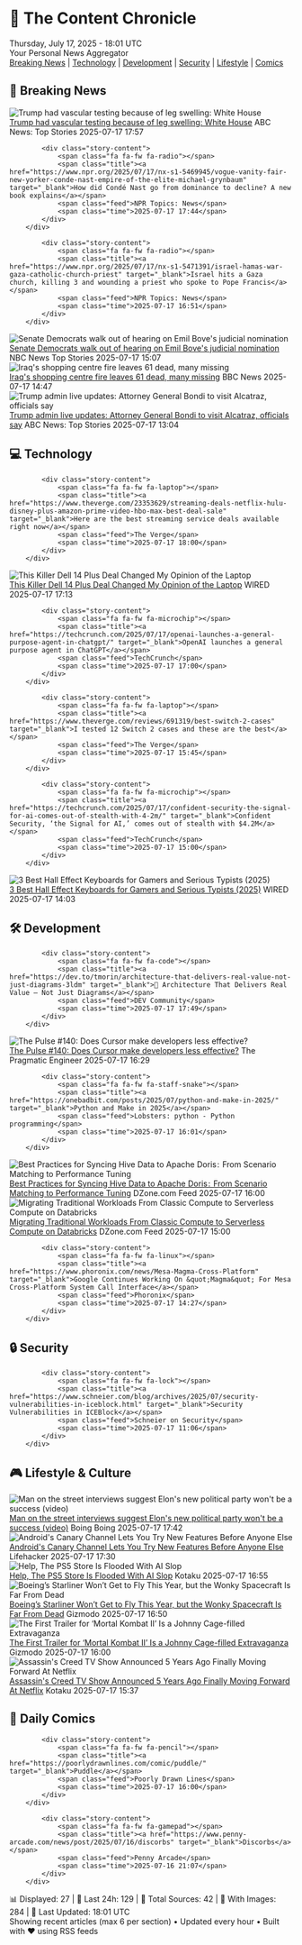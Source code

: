 <!-- Processing 54 RSS feeds at 2025-07-17 18:01:48 UTC -->
<!-- Processing: Poorly Drawn Lines -->
<!-- Processing: Dilbert -->
<!-- Processing: Girl Genius -->
<!-- Processing: CNN Top Stories -->
<!-- Processing: CNN Breaking News -->
<!-- Processing: NPR News -->
<!-- Processing: Reuters Top News -->
<!-- Processing: ABC News Breaking -->
<!-- Processing: NBC News Breaking -->
<!-- Processing: The Verge -->
<!-- Processing: O'Reilly Radar -->
<!-- Processing: WIRED -->
<!-- Processing: Slashdot -->
<!-- Processing: Lobsters Python -->
<!-- Processing: Dev.to -->
<!-- Processing: Red Hat Blog -->
<!-- Processing: Ubuntu Blog -->
<!-- Processing: GitHub Blog -->
<!-- Processing: GitLab Blog -->
<!-- Processing: Martin Fowler -->
<!-- Processing: The Pragmatic Engineer -->
<!-- Processing: Lifehacker -->
<!-- Processing: Boing Boing -->
<!-- Processing: Schneier on Security -->
<!-- Generated 9 new posts out of 24 feeds processed -->
<div class="newspaper-header">
    <h1 class="newspaper-title">📰 The Content Chronicle</h1>
    <div class="newspaper-date">Thursday, July 17, 2025 - 18:01 UTC</div>
    <div class="newspaper-subtitle">Your Personal News Aggregator</div>
</div>

<div class="newspaper-nav">
    <a href="#breaking">Breaking News</a> |
    <a href="#tech">Technology</a> |
    <a href="#dev">Development</a> |
    <a href="#security">Security</a> |
    <a href="#lifestyle">Lifestyle</a> |
    <a href="#webcomics">Comics</a>
</div>

<div class="news-section breaking-news" id="breaking">
<h2 class="section-header">🚨 Breaking News</h2>
<div class="stories-container">
<div class="story">
            <img src="https://s.abcnews.com/images/Politics/donald-trump-02-ap-jef-250717_1752755095623_hpMain_4x3t_384.jpg" alt="Trump had vascular testing because of leg swelling: White House" class="story-image" loading="lazy" onerror="this.style.display='none'">
            <div class="story-content">
                <span class="fa fa-fw fa-tv"></span>
                <span class="title"><a href="https://abcnews.go.com/Politics/trump-vascular-testing-leg-swelling-white-house/story?id=123839307" target="_blank">Trump had vascular testing because of leg swelling: White House</a></span>
                <span class="feed">ABC News: Top Stories</span>
                <span class="time">2025-07-17 17:57</span>
            </div>
        </div>
<div class="story">
            
            <div class="story-content">
                <span class="fa fa-fw fa-radio"></span>
                <span class="title"><a href="https://www.npr.org/2025/07/17/nx-s1-5469945/vogue-vanity-fair-new-yorker-conde-nast-empire-of-the-elite-michael-grynbaum" target="_blank">How did Condé Nast go from dominance to decline? A new book explains</a></span>
                <span class="feed">NPR Topics: News</span>
                <span class="time">2025-07-17 17:44</span>
            </div>
        </div>
<div class="story">
            
            <div class="story-content">
                <span class="fa fa-fw fa-radio"></span>
                <span class="title"><a href="https://www.npr.org/2025/07/17/nx-s1-5471391/israel-hamas-war-gaza-catholic-church-priest" target="_blank">Israel hits a Gaza church, killing 3 and wounding a priest who spoke to Pope Francis</a></span>
                <span class="feed">NPR Topics: News</span>
                <span class="time">2025-07-17 16:51</span>
            </div>
        </div>
<div class="story">
            <img src="https://media-cldnry.s-nbcnews.com/image/upload/t_fit_1500w/mpx/2704722219/2025_07/dems_walkout-zhxnee.jpg" alt="Senate Democrats walk out of hearing on Emil Bove&#x27;s judicial nomination" class="story-image" loading="lazy" onerror="this.style.display='none'">
            <div class="story-content">
                <span class="fa fa-fw fa-broadcast-tower"></span>
                <span class="title"><a href="https://www.nbcnews.com/video/senate-democrats-walk-out-of-hearing-on-emil-bove-s-judicial-nomination-243400773503" target="_blank">Senate Democrats walk out of hearing on Emil Bove&#x27;s judicial nomination</a></span>
                <span class="feed">NBC News Top Stories</span>
                <span class="time">2025-07-17 15:07</span>
            </div>
        </div>
<div class="story">
            <img src="https://ichef.bbci.co.uk/ace/standard/240/cpsprodpb/099d/live/ee1ccda0-62f5-11f0-b1b9-2b94c1f6d9f3.jpg" alt="Iraq&#x27;s shopping centre fire leaves 61 dead, many missing" class="story-image" loading="lazy" onerror="this.style.display='none'">
            <div class="story-content">
                <span class="fa fa-fw fa-earth-americas"></span>
                <span class="title"><a href="https://www.bbc.com/news/articles/ceq7d45v5v3o" target="_blank">Iraq&#x27;s shopping centre fire leaves 61 dead, many missing</a></span>
                <span class="feed">BBC News</span>
                <span class="time">2025-07-17 14:47</span>
            </div>
        </div>
<div class="story">
            <img src="https://s.abcnews.com/images/Politics/bondi-2-rt-er-250715_1752605645344_hpMain_4x3t_384.jpg" alt="Trump admin live updates: Attorney General Bondi to visit Alcatraz, officials say" class="story-image" loading="lazy" onerror="this.style.display='none'">
            <div class="story-content">
                <span class="fa fa-fw fa-tv"></span>
                <span class="title"><a href="https://abcnews.go.com/Politics/live-updates/trump-admin-live-updates/?id=123730069" target="_blank">Trump admin live updates: Attorney General Bondi to visit Alcatraz, officials say</a></span>
                <span class="feed">ABC News: Top Stories</span>
                <span class="time">2025-07-17 13:04</span>
            </div>
        </div>
</div>
</div>
<div class="news-section tech-news" id="tech">
<h2 class="section-header">💻 Technology</h2>
<div class="stories-container">
<div class="story">
            
            <div class="story-content">
                <span class="fa fa-fw fa-laptop"></span>
                <span class="title"><a href="https://www.theverge.com/23353629/streaming-deals-netflix-hulu-disney-plus-amazon-prime-video-hbo-max-best-deal-sale" target="_blank">Here are the best streaming service deals available right now</a></span>
                <span class="feed">The Verge</span>
                <span class="time">2025-07-17 18:00</span>
            </div>
        </div>
<div class="story">
            <img src="https://media.wired.com/photos/6843b9c166fee30ac25db143/master/pass/Review-%20Dell%2014%20Plus.png" alt="This Killer Dell 14 Plus Deal Changed My Opinion of the Laptop" class="story-image" loading="lazy" onerror="this.style.display='none'">
            <div class="story-content">
                <span class="fa fa-fw fa-bolt"></span>
                <span class="title"><a href="https://www.wired.com/story/dell-14-plus-deal-july-2025/" target="_blank">This Killer Dell 14 Plus Deal Changed My Opinion of the Laptop</a></span>
                <span class="feed">WIRED</span>
                <span class="time">2025-07-17 17:13</span>
            </div>
        </div>
<div class="story">
            
            <div class="story-content">
                <span class="fa fa-fw fa-microchip"></span>
                <span class="title"><a href="https://techcrunch.com/2025/07/17/openai-launches-a-general-purpose-agent-in-chatgpt/" target="_blank">OpenAI launches a general purpose agent in ChatGPT</a></span>
                <span class="feed">TechCrunch</span>
                <span class="time">2025-07-17 17:00</span>
            </div>
        </div>
<div class="story">
            
            <div class="story-content">
                <span class="fa fa-fw fa-laptop"></span>
                <span class="title"><a href="https://www.theverge.com/reviews/691319/best-switch-2-cases" target="_blank">I tested 12 Switch 2 cases and these are the best</a></span>
                <span class="feed">The Verge</span>
                <span class="time">2025-07-17 15:45</span>
            </div>
        </div>
<div class="story">
            
            <div class="story-content">
                <span class="fa fa-fw fa-microchip"></span>
                <span class="title"><a href="https://techcrunch.com/2025/07/17/confident-security-the-signal-for-ai-comes-out-of-stealth-with-4-2m/" target="_blank">Confident Security, ‘the Signal for AI,’ comes out of stealth with $4.2M</a></span>
                <span class="feed">TechCrunch</span>
                <span class="time">2025-07-17 15:00</span>
            </div>
        </div>
<div class="story">
            <img src="https://media.wired.com/photos/68781eb9842904aa24581672/master/pass/The%20Best%20Hall%20Effect%20Keyboards%20for%20Gamers%20and%20Serious%20Typists.png" alt="3 Best Hall Effect Keyboards for Gamers and Serious Typists (2025)" class="story-image" loading="lazy" onerror="this.style.display='none'">
            <div class="story-content">
                <span class="fa fa-fw fa-bolt"></span>
                <span class="title"><a href="https://www.wired.com/gallery/best-hall-effect-keyboards/" target="_blank">3 Best Hall Effect Keyboards for Gamers and Serious Typists (2025)</a></span>
                <span class="feed">WIRED</span>
                <span class="time">2025-07-17 14:03</span>
            </div>
        </div>
</div>
</div>
<div class="news-section dev-news" id="dev">
<h2 class="section-header">🛠️ Development</h2>
<div class="stories-container">
<div class="story">
            
            <div class="story-content">
                <span class="fa fa-fw fa-code"></span>
                <span class="title"><a href="https://dev.to/tmorin/architecture-that-delivers-real-value-not-just-diagrams-3ldm" target="_blank">📄 Architecture That Delivers Real Value — Not Just Diagrams</a></span>
                <span class="feed">DEV Community</span>
                <span class="time">2025-07-17 17:49</span>
            </div>
        </div>
<div class="story">
            <img src="https://substack-post-media.s3.amazonaws.com/public/images/ed1d099e-2421-4f95-a2be-217af574d599_420x300.png" alt="The Pulse #140: Does Cursor make developers less effective?" class="story-image" loading="lazy" onerror="this.style.display='none'">
            <div class="story-content">
                <span class="fa fa-fw fa-wrench"></span>
                <span class="title"><a href="https://newsletter.pragmaticengineer.com/p/the-pulse-140" target="_blank">The Pulse #140: Does Cursor make developers less effective?</a></span>
                <span class="feed">The Pragmatic Engineer</span>
                <span class="time">2025-07-17 16:29</span>
            </div>
        </div>
<div class="story">
            
            <div class="story-content">
                <span class="fa fa-fw fa-staff-snake"></span>
                <span class="title"><a href="https://onebadbit.com/posts/2025/07/python-and-make-in-2025/" target="_blank">Python and Make in 2025</a></span>
                <span class="feed">Lobsters: python - Python programming</span>
                <span class="time">2025-07-17 16:01</span>
            </div>
        </div>
<div class="story">
            <img src="https://dz2cdn1.dzone.com/thumbnail?fid=18516599&w=600" alt="Best Practices for Syncing Hive Data to Apache Doris :  From Scenario Matching to Performance Tuning" class="story-image" loading="lazy" onerror="this.style.display='none'">
            <div class="story-content">
                <span class="fa fa-fw fa-newspaper"></span>
                <span class="title"><a href="https://dzone.com/articles/syncing-hive-to-apache-doris-best-practices-performance" target="_blank">Best Practices for Syncing Hive Data to Apache Doris :  From Scenario Matching to Performance Tuning</a></span>
                <span class="feed">DZone.com Feed</span>
                <span class="time">2025-07-17 16:00</span>
            </div>
        </div>
<div class="story">
            <img src="https://dz2cdn1.dzone.com/thumbnail?fid=18514941&w=600" alt="Migrating Traditional Workloads From Classic Compute to Serverless Compute on Databricks" class="story-image" loading="lazy" onerror="this.style.display='none'">
            <div class="story-content">
                <span class="fa fa-fw fa-newspaper"></span>
                <span class="title"><a href="https://dzone.com/articles/migrate-classic-to-serverless-databricks" target="_blank">Migrating Traditional Workloads From Classic Compute to Serverless Compute on Databricks</a></span>
                <span class="feed">DZone.com Feed</span>
                <span class="time">2025-07-17 15:00</span>
            </div>
        </div>
<div class="story">
            
            <div class="story-content">
                <span class="fa fa-fw fa-linux"></span>
                <span class="title"><a href="https://www.phoronix.com/news/Mesa-Magma-Cross-Platform" target="_blank">Google Continues Working On &quot;Magma&quot; For Mesa Cross-Platform System Call Interface</a></span>
                <span class="feed">Phoronix</span>
                <span class="time">2025-07-17 14:27</span>
            </div>
        </div>
</div>
</div>
<div class="news-section security-news" id="security">
<h2 class="section-header">🔒 Security</h2>
<div class="stories-container">
<div class="story">
            
            <div class="story-content">
                <span class="fa fa-fw fa-lock"></span>
                <span class="title"><a href="https://www.schneier.com/blog/archives/2025/07/security-vulnerabilities-in-iceblock.html" target="_blank">Security Vulnerabilities in ICEBlock</a></span>
                <span class="feed">Schneier on Security</span>
                <span class="time">2025-07-17 11:06</span>
            </div>
        </div>
</div>
</div>
<div class="news-section lifestyle-news" id="lifestyle">
<h2 class="section-header">🎮 Lifestyle & Culture</h2>
<div class="stories-container">
<div class="story">
            <img src="https://i0.wp.com/boingboing.net/wp-content/uploads/2024/05/Screenshot-2024-05-06-at-8.40.24%E2%80%AFAM-e1747327391943.jpg?fit=768%2C676&amp;quality=60&amp;ssl=1" alt="Man on the street interviews suggest Elon&#x27;s new political party won&#x27;t be a success (video)" class="story-image" loading="lazy" onerror="this.style.display='none'">
            <div class="story-content">
                <span class="fa fa-fw fa-arrow-right"></span>
                <span class="title"><a href="https://boingboing.net/2025/07/17/man-on-the-street-interviews-suggest-elons-new-political-party-wont-be-a-success-video.html" target="_blank">Man on the street interviews suggest Elon&#x27;s new political party won&#x27;t be a success (video)</a></span>
                <span class="feed">Boing Boing</span>
                <span class="time">2025-07-17 17:42</span>
            </div>
        </div>
<div class="story">
            <img src="https://lifehacker.com/imagery/articles/01K0CD6NVAA7JTKE9K48NRP5FQ/hero-image.png" alt="Android&#x27;s Canary Channel Lets You Try New Features Before Anyone Else" class="story-image" loading="lazy" onerror="this.style.display='none'">
            <div class="story-content">
                <span class="fa fa-fw fa-life-ring"></span>
                <span class="title"><a href="https://lifehacker.com/tech/android-canary-channel-lets-you-try-new-features-before-anyone-else?utm_medium=RSS" target="_blank">Android&#x27;s Canary Channel Lets You Try New Features Before Anyone Else</a></span>
                <span class="feed">Lifehacker</span>
                <span class="time">2025-07-17 17:30</span>
            </div>
        </div>
<div class="story">
            <img src="https://i.kinja-img.com/image/upload/c_fit,q_80,w_636/4bb8ab1e8e479a1a1bbb10b758ff703e.jpg" alt="Help, The PS5 Store Is Flooded With AI Slop" class="story-image" loading="lazy" onerror="this.style.display='none'">
            <div class="story-content">
                <span class="fa fa-fw fa-gamepad"></span>
                <span class="title"><a href="https://kotaku.com/ps5-psn-playstation-store-ai-slop-brainrot-junk-spam-1851786494" target="_blank">Help, The PS5 Store Is Flooded With AI Slop</a></span>
                <span class="feed">Kotaku</span>
                <span class="time">2025-07-17 16:55</span>
            </div>
        </div>
<div class="story">
            <img src="https://gizmodo.com/app/uploads/2024/08/boeings-starliner-crew-ship-approach.gif" alt="Boeing’s Starliner Won’t Get to Fly This Year, but the Wonky Spacecraft Is Far From Dead" class="story-image" loading="lazy" onerror="this.style.display='none'">
            <div class="story-content">
                <span class="fa fa-fw fa-computer"></span>
                <span class="title"><a href="https://gizmodo.com/boeings-starliner-wont-get-to-fly-this-year-but-the-wonky-spacecraft-isnt-dead-yet-2000630694" target="_blank">Boeing’s Starliner Won’t Get to Fly This Year, but the Wonky Spacecraft Is Far From Dead</a></span>
                <span class="feed">Gizmodo</span>
                <span class="time">2025-07-17 16:50</span>
            </div>
        </div>
<div class="story">
            <img src="https://gizmodo.com/app/uploads/2025/07/Mortal-Kombat-II.jpg" alt="The First Trailer for ‘Mortal Kombat II’ Is a Johnny Cage-filled Extravaganza" class="story-image" loading="lazy" onerror="this.style.display='none'">
            <div class="story-content">
                <span class="fa fa-fw fa-computer"></span>
                <span class="title"><a href="https://gizmodo.com/the-first-trailer-for-mortal-kombat-ii-is-a-johnny-cage-filled-extravaganza-2000630199" target="_blank">The First Trailer for ‘Mortal Kombat II’ Is a Johnny Cage-filled Extravaganza</a></span>
                <span class="feed">Gizmodo</span>
                <span class="time">2025-07-17 16:00</span>
            </div>
        </div>
<div class="story">
            <img src="https://i.kinja-img.com/image/upload/c_fit,q_80,w_636/43f2d6829afdef2d61bcf76435045e98.jpg" alt="Assassin&#x27;s Creed TV Show Announced 5 Years Ago Finally Moving Forward At Netflix" class="story-image" loading="lazy" onerror="this.style.display='none'">
            <div class="story-content">
                <span class="fa fa-fw fa-gamepad"></span>
                <span class="title"><a href="https://kotaku.com/netflix-assassins-creed-tv-show-ubisoft-plot-date-1851786489" target="_blank">Assassin&#x27;s Creed TV Show Announced 5 Years Ago Finally Moving Forward At Netflix</a></span>
                <span class="feed">Kotaku</span>
                <span class="time">2025-07-17 15:37</span>
            </div>
        </div>
</div>
</div>
<div class="news-section webcomics-section" id="webcomics">
<h2 class="section-header">🎨 Daily Comics</h2>
<div class="stories-container">
<div class="story">
            
            <div class="story-content">
                <span class="fa fa-fw fa-pencil"></span>
                <span class="title"><a href="https://poorlydrawnlines.com/comic/puddle/" target="_blank">Puddle</a></span>
                <span class="feed">Poorly Drawn Lines</span>
                <span class="time">2025-07-17 16:00</span>
            </div>
        </div>
<div class="story">
            
            <div class="story-content">
                <span class="fa fa-fw fa-gamepad"></span>
                <span class="title"><a href="https://www.penny-arcade.com/news/post/2025/07/16/discorbs" target="_blank">Discorbs</a></span>
                <span class="feed">Penny Arcade</span>
                <span class="time">2025-07-16 21:07</span>
            </div>
        </div>
</div>
</div>

<div class="newspaper-footer">
    <div class="stats">
        📊 Displayed: 27 | 📅 Last 24h: 129 | 📡 Total Sources: 42 | 📸 With Images: 284 |
        🔄 Last Updated: 18:01 UTC
    </div>
    <div class="footer-note">
        Showing recent articles (max 6 per section) • Updated every hour • Built with ❤️ using RSS feeds
    </div>
</div>
